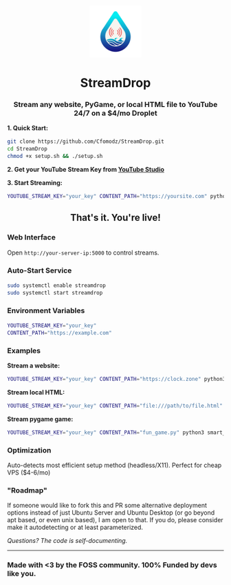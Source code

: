 <div align="center">
  <img src="logo.png" width="120" height="120" alt="StreamDrop Logo"/>
  <h1>StreamDrop</h1>
  <h3>Stream any website, PyGame, or local HTML file to YouTube 24/7 on a $4/mo Droplet</h2>
</div>
 

**1. Quick Start:**
```bash
git clone https://github.com/Cfomodz/StreamDrop.git
cd StreamDrop
chmod +x setup.sh && ./setup.sh
```

**2. Get your YouTube Stream Key from [YouTube Studio](https://studio.youtube.com)**

**3. Start Streaming:**
```bash
YOUTUBE_STREAM_KEY="your_key" CONTENT_PATH="https://yoursite.com" python3 smart_streamer.py
```
<div align="center">
  <h2>That's it. You're live!</h2>
</div>

### Web Interface

Open `http://your-server-ip:5000` to control streams.

### Auto-Start Service

```bash
sudo systemctl enable streamdrop
sudo systemctl start streamdrop
```


### Environment Variables

```bash
YOUTUBE_STREAM_KEY="your_key"
CONTENT_PATH="https://example.com"
```

### Examples

**Stream a website:**
```bash
YOUTUBE_STREAM_KEY="your_key" CONTENT_PATH="https://clock.zone" python3 smart_streamer.py
```

**Stream local HTML:**
```bash
YOUTUBE_STREAM_KEY="your_key" CONTENT_PATH="file:///path/to/file.html" python3 smart_streamer.py
```

**Stream pygame game:**
```bash
YOUTUBE_STREAM_KEY="your_key" CONTENT_PATH="fun_game.py" python3 smart_streamer.py
```

### Optimization

Auto-detects most efficient setup method (headless/X11). Perfect for cheap VPS ($4-6/mo)

### "Roadmap"

If someone would like to fork this and PR some alternative deployment options instead of just Ubuntu Server and Ubuntu Desktop (or go beyond apt based, or even unix based), I am open to that. If you do, please consider make it autodetecting or at least parameterized.


*Questions? The code is self-documenting.*

---

### Made with <3 by the FOSS community. 100% Funded by devs like you.
